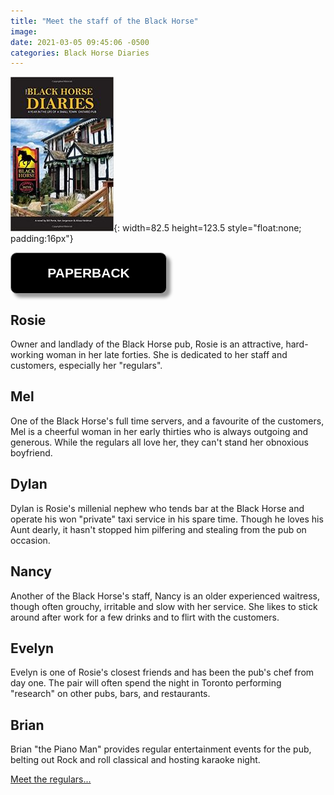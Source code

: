 ```yaml
---
title: "Meet the staff of the Black Horse"
image:
date: 2021-03-05 09:45:06 -0500
categories: Black Horse Diaries
---
```


![Black Horse Diaries](/images/img-books-bh-1.jpg){: width=82.5 height=123.5 style="float:none; padding:16px"}

<form>
<input style="width: 250px; padding: 20px; cursor: pointer; box-shadow: 6px 6px 5px; #999; -webkit-box-shadow: 6px 6px 5px #999; -moz-box-shadow: 6px 6px 5px #999; font-weight: bold; background: #000000; color: #fff; border-radius: 10px; border: 1px solid #999; font-size: 150%;" type="button" value="PAPERBACK" onclick="window.location.href='http://www.amazon.ca/Black-Horse-Diaries-Small-Ontario/dp/169338549X/ref=pd_sim_1?pd_rd_w=rYCm9&pf_rd_p=ee332eae-116a-4f86-a77d-d3527e938650&pf_rd_r=PFWYKQX3Q18FTCHFADSB&pd_rd_r=b9eaad20-d5fd-47a4-aa70-5020c23dfb8a&pd_rd_wg=6097R&pd_rd_i=169338549X&psc=1'" />
</form> 


## Rosie

Owner and landlady of the Black Horse pub, Rosie is an attractive, hard-working woman in her late forties. She is dedicated to her staff and customers, especially her "regulars".


## Mel

One of the Black Horse's full time servers, and a favourite of the customers, Mel is a cheerful woman in her early thirties who is always outgoing and generous. While the regulars all love her, they can't stand her obnoxious boyfriend.


## Dylan

Dylan is Rosie's millenial nephew who tends bar at the Black Horse and operate his won "private" taxi service in his spare time. Though he loves his Aunt dearly, it hasn't stopped him pilfering and stealing from the pub on occasion.


## Nancy

Another of the Black Horse's staff, Nancy is an older experienced waitress, though often grouchy, irritable and slow with her service. She likes to stick around after work for a few drinks and to flirt with the customers.


## Evelyn

Evelyn is one of Rosie's closest friends and has been the pub's chef from day one. The pair will often spend the night in Toronto performing "research" on other pubs, bars, and restaurants.


## Brian

Brian "the Piano Man" provides regular entertainment events for the pub, belting out Rock and roll classical and hosting karaoke night.


[Meet the regulars...]()


